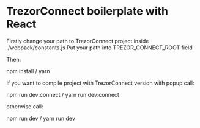 # TrezorConnect boilerplate with React

Firstly change your path to TrezorConnect project inside ./webpack/constants.js
Put your path into TREZOR_CONNECT_ROOT field

Then:

npm install / yarn

If you want to compile project with TrezorConnect version with popup call:

npm run dev:connect / yarn run dev:connect

otherwise call:

npm run dev / yarn run dev
